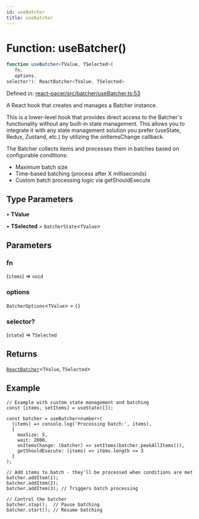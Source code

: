 ```yaml
---
id: useBatcher
title: useBatcher
---
```


<!-- DO NOT EDIT: this page is autogenerated from the type comments -->

# Function: useBatcher()

```ts
function useBatcher<TValue, TSelected>(
   fn, 
   options, 
selector?): ReactBatcher<TValue, TSelected>
```

Defined in: [react-pacer/src/batcher/useBatcher.ts:53](https://github.com/TanStack/pacer/blob/main/packages/react-pacer/src/batcher/useBatcher.ts#L53)

A React hook that creates and manages a Batcher instance.

This is a lower-level hook that provides direct access to the Batcher's functionality without
any built-in state management. This allows you to integrate it with any state management solution
you prefer (useState, Redux, Zustand, etc.) by utilizing the onItemsChange callback.

The Batcher collects items and processes them in batches based on configurable conditions:
- Maximum batch size
- Time-based batching (process after X milliseconds)
- Custom batch processing logic via getShouldExecute

## Type Parameters

• **TValue**

• **TSelected** = `BatcherState`\<`TValue`\>

## Parameters

### fn

(`items`) => `void`

### options

`BatcherOptions`\<`TValue`\> = `{}`

### selector?

(`state`) => `TSelected`

## Returns

[`ReactBatcher`](../../interfaces/reactbatcher.md)\<`TValue`, `TSelected`\>

## Example

```tsx
// Example with custom state management and batching
const [items, setItems] = useState([]);

const batcher = useBatcher<number>(
  (items) => console.log('Processing batch:', items),
  {
    maxSize: 5,
    wait: 2000,
    onItemsChange: (batcher) => setItems(batcher.peekAllItems()),
    getShouldExecute: (items) => items.length >= 3
  }
);

// Add items to batch - they'll be processed when conditions are met
batcher.addItem(1);
batcher.addItem(2);
batcher.addItem(3); // Triggers batch processing

// Control the batcher
batcher.stop();  // Pause batching
batcher.start(); // Resume batching
```
